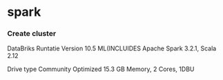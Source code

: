 # spark

### Create cluster

DataBriks Runtatie Version
10.5 ML(INCLUIDES Apache Spark 3.2.1, Scala 2.12

Drive type 
Community Optimized  15.3 GB Memory, 2 Cores, 1DBU

